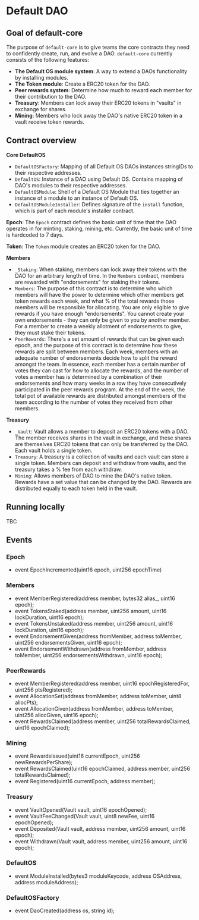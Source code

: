 # Default DAO

## Goal of default-core

The purpose of `default-core` is to give teams the core contracts they need to confidently create, run, and evolve a DAO. `default-core` currently consists of the following features:

- **The Default OS module system**: A way to extend a DAOs functionality by installing modules.
- **The Token module**: Create a ERC20 token for the DAO.
- **Peer rewards system**: Determine how much to reward each member for their contribution to the DAO.
- **Treasury**: Members can lock away their ERC20 tokens in "vaults" in exchange for shares.
- **Mining**: Members who lock away the DAO's native ERC20 token in a vault receive token rewards.

## Contract overview

**Core DefaultOS**

- `DefaultOSFactory`: Mapping of all Default OS DAOs instances stringIDs to their respective addresses.
- `DefaultOS`: Instance of a DAO using Default OS. Contains mapping of DAO's modules to their respective addresses.
- `DefaultOSModule`: Shell of a Default OS Module that ties together an instance of a module to an instance of Default OS.
- `DefaultOSModuleInstaller`: Defines signature of the `install` function, which is part of each module's installer contract.

**Epoch**: The `Epoch` contract defines the basic unit of time that the DAO operates in for minting, staking, mining, etc. Currently, the basic unit of time is hardcoded to 7 days.

**Token**: The `Token` module creates an ERC20 token for the DAO.

**Members**

- `_Staking`: When staking, members can lock away their tokens with the DAO for an arbitrary length of time. In the `Members` contract, members are rewarded with "endorsements" for staking their tokens.
- `Members`: The purpose of this contract is to determine who which members will have the power to determine which other members get token rewards each week, and what % of the total rewards those members will be responsible for allocating. You are only eligible to give rewards if you have enough "endorsements". You cannot create your own endorsements - they can only be given to you by another member. For a member to create a weekly allotment of endorsements to give, they must stake their tokens.
- `PeerRewards`: There's a set amount of rewards that can be given each epoch, and the purpose of this contract is to determine how these rewards are split between members. Each week, members with an adequate number of endorsements decide how to split the reward amongst the team. In essence, each member has a certain number of votes they can cast for how to allocate the rewards, and the number of votes a member has is determined by a combination of their endorsements and how many weeks in a row they have consecutively participated in the peer rewards program. At the end of the week, the total pot of available rewards are distributed amongst members of the team according to the number of votes they received from other members.

**Treasury**

- `_Vault`: Vault allows a member to deposit an ERC20 tokens with a DAO. The member receives shares in the vault in exchange, and these shares are themselves ERC20 tokens that can only be transferred by the DAO. Each vault holds a single token.
- `Treasury`: A treasury is a collection of vaults and each vault can store a single token. Members can deposit and withdraw from vaults, and the treasury takes a % fee from each withdraw.
- `Mining`: Allows members of DAO to mine the DAO's native token. Rewards have a set value that can be changed by the DAO. Rewards are distributed equally to each token held in the vault.

## Running locally

TBC

## Events

### Epoch

- event EpochIncremented(uint16 epoch, uint256 epochTime)

### Members

- event MemberRegistered(address member, bytes32 alias\_, uint16 epoch);
- event TokensStaked(address member, uint256 amount, uint16 lockDuration, uint16 epoch);
- event TokensUnstaked(address member, uint256 amount, uint16 lockDuration, uint16 epoch);
- event EndorsementGiven(address fromMember, address toMember, uint256 endorsementsGiven, uint16 epoch);
- event EndorsementWithdrawn(address fromMember, address toMember, uint256 endorsementsWithdrawn, uint16 epoch);

### PeerRewards

- event MemberRegistered(address member, uint16 epochRegisteredFor, uint256 ptsRegistered);
- event AllocationSet(address fromMember, address toMember, uint8 allocPts);
- event AllocationGiven(address fromMember, address toMember, uint256 allocGiven, uint16 epoch);
- event RewardsClaimed(address member, uint256 totalRewardsClaimed, uint16 epochClaimed);

### Mining

- event RewardsIssued(uint16 currentEpoch, uint256 newRewardsPerShare);
- event RewardsClaimed(uint16 epochClaimed, address member, uint256 totalRewardsClaimed);
- event Registered(uint16 currentEpoch, address member);

### Treasury

- event VaultOpened(Vault vault, uint16 epochOpened);
- event VaultFeeChanged(Vault vault, uint8 newFee, uint16 epochOpened);
- event Deposited(Vault vault, address member, uint256 amount, uint16 epoch);
- event Withdrawn(Vault vault, address member, uint256 amount, uint16 epoch);

### DefaultOS

- event ModuleInstalled(bytes3 moduleKeycode, address OSAddress, address moduleAddress);

### DefaultOSFactory

- event DaoCreated(address os, string id);
